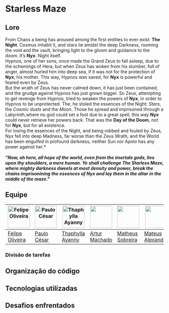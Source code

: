 # Starless Maze
## Lore
From Chaos a being has aroused among the first entities to ever exist: **The Night**. Cosmus inhabit it, and stars lie amidst the deep Darkness, rooming the void and the vault, bringing light to the gloom and guidance to the doom. It’s **Nyx**: Night itself. <br>
Hypnos, one of her sons, once made the Grand Zeus to fall asleep, due to the schemings of Hera, but when Zeus has woken from his slumber, full of anger, almost hurled him into deep sea, if it was not for the protection of **Nyx**, his mother. This way, Hypnos was saved, for **Nyx** is powerful and feared even by Zeus. <br>
But the wrath of Zeus has never calmed down, it has just been contained, and the grudge against Hypnos has just grown bigger. So Zeus, attempting to get revenge from Hypnos, tried to weaken the powers of **Nyx**, in order to Hypnos to be unprotected. The, he stoled the essences of the Night: _Stars_, the _Cosmic dusts_ and the _Moon_. Those he spread and imprisoned through a Labyrinth,where no god could set a foot due to a great spell, this way **Nyx** could never retrieve her powers back. That was the **Day of the Doom**, not for **Nyx**, but for all existence. <br>
For losing the essences of the Night, and being robbed and fouled by Zeus, Nyx fell into deep Madness, far worse than the Zeus Wrath, and the World has been engulfed in profound darkness, neither Sun nor Apolo has any power against her.* <br> <br>
***"Now, oh hero, all hope of the world, even from the imortals gods, lies upon thy shoulders, a mere human. Ye shall challenge The Starless Maze, where mighty darkness dweels at most density and power, break the chains imprisonining the essences of Nyx and lay them in the altar in the middle of the maze."***
## Equipe
|<img src='https://avatars.githubusercontent.com/u/98993176?v=4' alt='Felipe Oliveira' width='70' heigth = '70'> | <img src='https://avatars.githubusercontent.com/u/175709055?v=4' alt='Paulo César' width='70' heigth = '70'>| <img src='https://avatars.githubusercontent.com/u/167444133?v=4' alt='Thaphylla Ayanny' width='70' heigth = '70'> | <img src='https://avatars.githubusercontent.com/u/92330100?v=4' width='70' heigth = '70'> |<img src='https://avatars.githubusercontent.com/u/176044570?v=4' width='70' heigth = '70'>    |<img src='https://avatars.githubusercontent.com/u/176046281?v=4' width='70' heigth = '70'>    |
|--------------------------------------------------------------------------------------------------------------- | ----------------------------------------------------------------------------------------------------------- | ----------------------------------------------------------------------------------------------------------------- |--------------|----------------|------------    |
|[Felipe Oliveira](https://github.com/feelps-1)                                                                  | [Paulo César](https://github.com/paulo-cesar-pereira)                                                       | [Thaphylla Ayanny](https://github.com/tatudep)                                                                    | [Artur Machado](https://github.com/Artur-Mac)|[Matheus Sobreira](https://github.com/Mhtz-01)|[Mateus Alexandre](https://github.com/Alexslec)|             |
### Divisão de tarefas
## Organização do código
## Tecnologias utilizadas
## Desafios enfrentados

